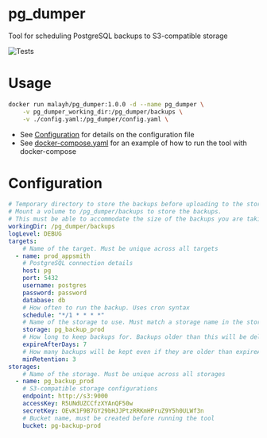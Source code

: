# pg_dumper
Tool for scheduling PostgreSQL backups to S3-compatible storage

![Tests](https://github.com/malayh/pg_dumper/actions/workflows/tests.yaml/badge.svg)

# Usage

```bash
docker run malayh/pg_dumper:1.0.0 -d --name pg_dumper \
    -v pg_dumper_working_dir:/pg_dumper/backups \
    -v ./config.yaml:/pg_dumper/config.yaml \
```
- See [Configuration](#Configuration) for details on the configuration file
- See [docker-compose.yaml](docker-compose.yaml) for an example of how to run the tool with docker-compose

# Configuration

```yaml
# Temporary directory to store the backups before uploading to the storage
# Mount a volume to /pg_dumper/backups to store the backups. 
# This must be able to accommodate the size of the backups you are taking.
workingDir: /pg_dumper/backups
logLevel: DEBUG
targets:
    # Name of the target. Must be unique across all targets
  - name: prod_appsmith
    # PostgreSQL connection details
    host: pg
    port: 5432
    username: postgres
    password: password
    database: db
    # How often to run the backup. Uses cron syntax
    schedule: "*/1 * * * *" 
    # Name of the storage to use. Must match a storage name in the storages section
    storage: pg_backup_prod
    # How long to keep backups for. Backups older than this will be deleted
    expireAfterDays: 7
    # How many backups will be kept even if they are older than expireAfterDays
    minRetention: 3
storages:
    # Name of the storage. Must be unique across all storages
  - name: pg_backup_prod
    # S3-compatible storage configurations
    endpoint: http://s3:9000
    accessKey: R5UNdUZCCfzXYAnQF50w
    secretKey: OEvK1F9B7GY29bHJJPtzRRKmHPruZ9Y5h0ULWf3n
    # Bucket name, must be created before running the tool
    bucket: pg-backup-prod

```